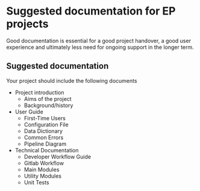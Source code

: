 # Suggested documentation for EP projects

Good documentation is essential for a good project handover, a good user experience and ultimately less need for ongoing support in the longer term. 


## Suggested documentation

Your project should include the following documents


- Project introduction
  - Aims of the project
  - Background/history 
- User Guide
  - First-Time Users
  - Configuration File
  - Data Dictionary
  - Common Errors
  - Pipeline Diagram
- Technical Documentation
  - Developer Workflow Guide
  - Gitlab Workflow
  - Main Modules
  - Utility Modules
  - Unit Tests
